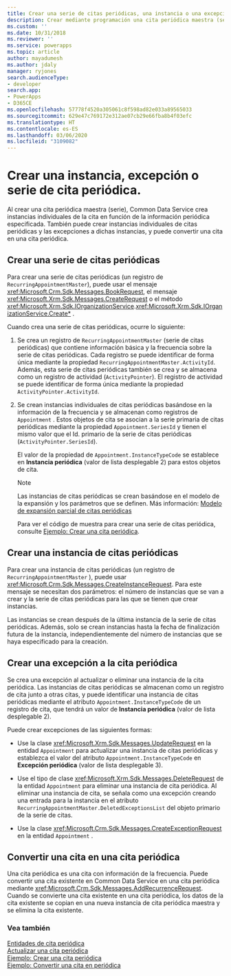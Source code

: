 ```yaml
---
title: Crear una serie de citas periódicas, una instancia o una excepción (Common Data Service) | Microsoft Docs
description: Crear mediante programación una cita periódica maestra (serie), instancias de cita periódica individuales, excepciones a dichas instancias o convertir una cita en periódica.
ms.custom: ''
ms.date: 10/31/2018
ms.reviewer: ''
ms.service: powerapps
ms.topic: article
author: mayadumesh
ms.author: jdaly
manager: ryjones
search.audienceType:
- developer
search.app:
- PowerApps
- D365CE
ms.openlocfilehash: 57778f4520a305061c8f598ad82e033a89565033
ms.sourcegitcommit: 629e47c769172e312ae07cb29e66fba8b4f03efc
ms.translationtype: HT
ms.contentlocale: es-ES
ms.lasthandoff: 03/06/2020
ms.locfileid: "3109082"
---
```

# <a name="create-a-recurring-appointment-series-instance-or-exception"></a>Crear una instancia, excepción o serie de cita periódica.

Al crear una cita periódica maestra (serie), Common Data Service crea instancias individuales de la cita en función de la información periódica especificada. También puede crear instancias individuales de citas periódicas y las excepciones a dichas instancias, y puede convertir una cita en una cita periódica.  
  
<a name="bkmk_createseries"></a>   

## <a name="create-a-recurring-appointment-series"></a>Crear una serie de citas periódicas  

 Para crear una serie de citas periódicas (un registro de `RecurringAppointmentMaster`), puede usar el mensaje <xref:Microsoft.Crm.Sdk.Messages.BookRequest>, el mensaje <xref:Microsoft.Xrm.Sdk.Messages.CreateRequest> o el método <xref:Microsoft.Xrm.Sdk.IOrganizationService>.<xref:Microsoft.Xrm.Sdk.IOrganizationService.Create*> .  
  
 Cuando crea una serie de citas periódicas, ocurre lo siguiente:  
  
1. Se crea un registro de `RecurringAppointmentMaster` (serie de citas periódicas) que contiene información básica y la frecuencia sobre la serie de citas periódicas. Cada registro se puede identificar de forma única mediante la propiedad `RecurringAppointmentMaster.ActivityId`. Además, esta serie de citas periódicas también se crea y se almacena como un registro de actividad (`ActivityPointer`). El registro de actividad se puede identificar de forma única mediante la propiedad `ActivityPointer.ActivityId`.  
  
2. Se crean instancias individuales de citas periódicas basándose en la información de la frecuencia y se almacenan como registros de `Appointment` . Estos objetos de cita se asocian a la serie primaria de citas periódicas mediante la propiedad `Appointment.SeriesId` y tienen el mismo valor que el Id. primario de la serie de citas periódicas (`ActivityPointer.SeriesId`).  
  
    El valor de la propiedad de `Appointment.InstanceTypeCode` se establece en **Instancia periódica** (valor de lista desplegable 2) para estos objetos de cita.  
  
   > [!NOTE]
   >  Las instancias de citas periódicas se crean basándose en el modelo de la expansión y los parámetros que se definen. Más información: [Modelo de expansión parcial de citas periódicas](recurring-appointment-partial-expansion-model.md)  
  
   Para ver el código de muestra para crear una serie de citas periódica, consulte [Ejemplo: Crear una cita periódica](/dynamics365/customer-engagement/developer/sample-create-retrieve-update-delete-recurring-appointment).  
  
<a name="bkmk_createinstance"></a>   

## <a name="create-a-recurring-appointment-instance"></a>Crear una instancia de citas periódicas  
 Para crear una instancia de citas periódicas (un registro de `RecurringAppointmentMaster` ), puede usar <xref:Microsoft.Crm.Sdk.Messages.CreateInstanceRequest>. Para este mensaje se necesitan dos parámetros: el número de instancias que se van a crear y la serie de citas periódicas para las que se tienen que crear instancias.  
  
 Las instancias se crean después de la última instancia de la serie de citas periódicas. Además, solo se crean instancias hasta la fecha de finalización futura de la instancia, independientemente del número de instancias que se haya especificado para la creación.  
  
<a name="bkmk_createexception"></a>   

## <a name="create-a-recurring-appointment-exception"></a>Crear una excepción a la cita periódica  
 Se crea una excepción al actualizar o eliminar una instancia de la cita periódica. Las instancias de citas periódicas se almacenan como un registro de cita junto a otras citas, y puede identificar una instancia de citas periódicas mediante el atributo `Appointment.InstanceTypeCode` de un registro de cita, que tendrá un valor de **Instancia periódica** (valor de lista desplegable 2).  
  
 Puede crear excepciones de las siguientes formas:  
  
-   Use la clase <xref:Microsoft.Xrm.Sdk.Messages.UpdateRequest> en la entidad `Appointment` para actualizar una instancia de citas periódicas y establezca el valor del atributo `Appointment.InstanceTypeCode` en **Excepción periódica** (valor de lista desplegable 3).  
  
-   Use el tipo de clase <xref:Microsoft.Xrm.Sdk.Messages.DeleteRequest> de la entidad `Appointment` para eliminar una instancia de cita periódica. Al eliminar una instancia de cita, se señala como una excepción creando una entrada para la instancia en el atributo `RecurringAppointmentMaster.DeletedExceptionsList` del objeto primario de la serie de citas.  
  
-   Use la clase <xref:Microsoft.Crm.Sdk.Messages.CreateExceptionRequest> en la entidad `Appointment` .  
  
<a name="bkmk_convert"></a>   

## <a name="convert-an-appointment-to-a-recurring-appointment"></a>Convertir una cita en una cita periódica  
 Una cita periódica es una cita con información de la frecuencia. Puede convertir una cita existente en Common Data Service en una cita periódica mediante <xref:Microsoft.Crm.Sdk.Messages.AddRecurrenceRequest>. Cuando se convierte una cita existente en una cita periódica, los datos de la cita existente se copian en una nueva instancia de cita periódica maestra y se elimina la cita existente.  
  
### <a name="see-also"></a>Vea también  
 [Entidades de cita periódica](/dynamics365/customer-engagement/developer/recurring-appointment-entities)   
 [Actualizar una cita periódica](update-recurring-appointment.md)   
 [Ejemplo: Crear una cita periódica](/dynamics365/customer-engagement/developer/sample-create-retrieve-update-delete-recurring-appointment)   
 [Ejemplo: Convertir una cita en periódica](/dynamics365/customer-engagement/developer/sample-convert-appointment-recurring-appointment)
